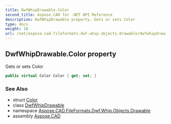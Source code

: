 ```yaml
---
title: DwfWhipDrawable.Color
second_title: Aspose.CAD for .NET API Reference
description: DwfWhipDrawable property. Gets or sets Color
type: docs
weight: 10
url: /net/aspose.cad.fileformats.dwf.whip.objects.drawable/dwfwhipdrawable/color/
---
```

## DwfWhipDrawable.Color property

Gets or sets Color

```csharp
public virtual Color Color { get; set; }
```

### See Also

* struct [Color](../../../aspose.cad/color/)
* class [DwfWhipDrawable](../)
* namespace [Aspose.CAD.FileFormats.Dwf.Whip.Objects.Drawable](../../dwfwhipdrawable/)
* assembly [Aspose.CAD](../../../)


